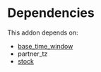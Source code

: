 # Dependencies

This addon depends on:

- [base_time_window](https://github.com/bringout/oca-technical)
- partner_tz
- [stock](https://github.com/bringout/oca-ocb-warehouse/tree/4c1ff8cb52709f535ff86b9a29fa1cb59fa1c290/odoo-bringout-oca-ocb-stock)
